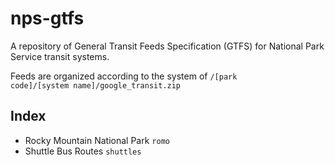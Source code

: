 # nps-gtfs
A repository of General Transit Feeds Specification (GTFS) for National Park Service transit systems.

Feeds are organized according to the system of <code>/[park code]/[system name]/google_transit.zip</code>

## Index
* Rocky Mountain National Park <code>romo</code>
 * Shuttle Bus Routes <code>shuttles</code>
